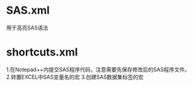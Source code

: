 # SAS.xml
用于高亮SAS语法
# shortcuts.xml
1.在Notepad++内提交SAS程序代码，注意需要先保存修改后的SAS程序文件。
2.转置EXCEL中SAS变量名的宏
3.创建SAS数据集标签的宏
